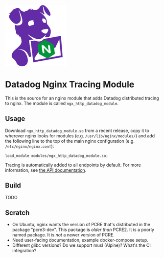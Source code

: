 <img alt="datadog tracing nginx" src="mascot.svg" height="200"/>

Datadog Nginx Tracing Module
============================
This is the source for an nginx module that adds Datadog distributed tracing to
nginx.  The module is called `ngx_http_datadog_module`.

Usage
-----
Download `ngx_http_datadog_module.so` from a recent release, copy it to
wherever nginx looks for modules (e.g. `/usr/lib/nginx/modules/`) and add the
following line to the top of the main nginx configuration (e.g.
`/etc/nginx/nginx.conf`):
```nginx
load_module modules/ngx_http_datadog_module.so;
```
Tracing is automatically added to all endpoints by default.  For more
information, see [the API documentation](API.md).

Build
-----
TODO

Scratch
-------
- On Ubuntu, nginx wants the version of PCRE that's distributed in the package
  "pcre3-dev".  This package is _older than_ PCRE2.  It is a poorly named
  package.  It is _not_ a newer version of PCRE.
- Need user-facing documentation, example docker-compose setup.
- Different glibc versions?  Do we support musl (Alpine)? What's the CI integration?


